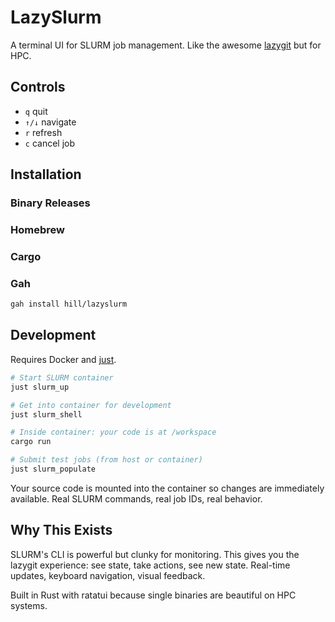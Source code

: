# LazySlurm

A terminal UI for SLURM job management. Like the awesome [lazygit](https://github.com/jesseduffield/lazygit) but for HPC.

## Controls

- `q` quit
- `↑/↓` navigate 
- `r` refresh
- `c` cancel job

## Installation

### Binary Releases

### Homebrew

### Cargo

### Gah

```sh
gah install hill/lazyslurm
```

## Development

Requires Docker and [just](https://github.com/casey/just).

```bash
# Start SLURM container
just slurm_up

# Get into container for development
just slurm_shell

# Inside container: your code is at /workspace
cargo run

# Submit test jobs (from host or container)
just slurm_populate
```

Your source code is mounted into the container so changes are immediately available. Real SLURM commands, real job IDs, real behavior.

## Why This Exists

SLURM's CLI is powerful but clunky for monitoring. This gives you the lazygit experience: see state, take actions, see new state. Real-time updates, keyboard navigation, visual feedback.

Built in Rust with ratatui because single binaries are beautiful on HPC systems.